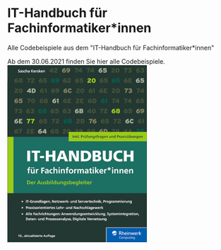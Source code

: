 # IT-Handbuch für Fachinformatiker*innen
Alle Codebeispiele aus dem "IT-Handbuch für Fachinformatiker*innen"

Ab dem 30.06.2021 finden Sie hier alle Codebeispiele.
![Cover von "IT-Handbuch für Fachinformatiker*innen" von Sascha Kersken, 10. Auflage (2021)](it-handbuch-10-small.png)
